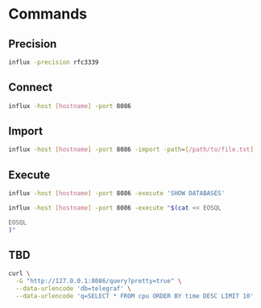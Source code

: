 # Commands

## Precision

```sh
influx -precision rfc3339
```

## Connect

```sh
influx -host [hostname] -port 8086
```

## Import

```sh
influx -host [hostname] -port 8086 -import -path=[/path/to/file.txt]
```

## Execute

```sh
influx -host [hostname] -port 8086 -execute 'SHOW DATABASES'
```

```sh
influx -host [hostname] -port 8086 -execute "$(cat << EOSQL

EOSQL
)"
```

## TBD

```sh
curl \
  -G "http://127.0.0.1:8086/query?pretty=true" \
  --data-urlencode 'db=telegraf' \
  --data-urlencode 'q=SELECT * FROM cpu ORDER BY time DESC LIMIT 10'
```
